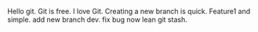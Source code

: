 Hello git.
Git is free.
I love Git.
Creating a new branch is quick.
Feature1 and simple.
add new branch dev.
fix bug
now lean git stash.
